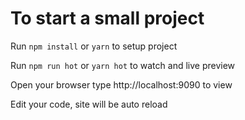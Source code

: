 # To start a small project

Run `npm install` or `yarn` to setup project

Run `npm run hot` or `yarn hot` to watch and live preview

Open your browser type http://localhost:9090 to view

Edit your code, site will be auto reload
